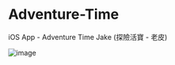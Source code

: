 # Adventure-Time
iOS App - Adventure Time Jake (探險活寶 - 老皮)


![image](https://github.com/shinhua/Adventure-Time/blob/master/%E8%80%81%E7%9A%AE.gif)
